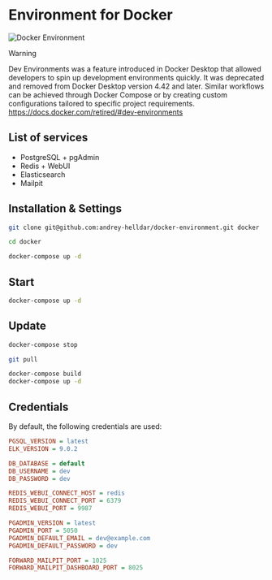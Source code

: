 # Environment for Docker

<img src="https://preview.dragon-code.pro/andrey-helldar/environment.svg?brand=docker" alt="Docker Environment"/>

> [!WARNING]
>
> Dev Environments was a feature introduced in Docker Desktop that allowed developers to spin up development environments quickly. It was deprecated and removed from Docker Desktop version 4.42 and later. Similar workflows can be achieved through Docker Compose or by creating custom configurations tailored to specific project requirements.
> https://docs.docker.com/retired/#dev-environments

## List of services

* PostgreSQL + pgAdmin
* Redis + WebUI
* Elasticsearch
* Mailpit

## Installation & Settings

```bash
git clone git@github.com:andrey-helldar/docker-environment.git docker

cd docker

docker-compose up -d
```

## Start

```bash
docker-compose up -d
```

## Update

```bash
docker-compose stop

git pull

docker-compose build
docker-compose up -d
```

## Credentials

By default, the following credentials are used:

```ini
PGSQL_VERSION = latest
ELK_VERSION = 9.0.2

DB_DATABASE = default
DB_USERNAME = dev
DB_PASSWORD = dev

REDIS_WEBUI_CONNECT_HOST = redis
REDIS_WEBUI_CONNECT_PORT = 6379
REDIS_WEBUI_PORT = 9987

PGADMIN_VERSION = latest
PGADMIN_PORT = 5050
PGADMIN_DEFAULT_EMAIL = dev@example.com
PGADMIN_DEFAULT_PASSWORD = dev

FORWARD_MAILPIT_PORT = 1025
FORWARD_MAILPIT_DASHBOARD_PORT = 8025
```
